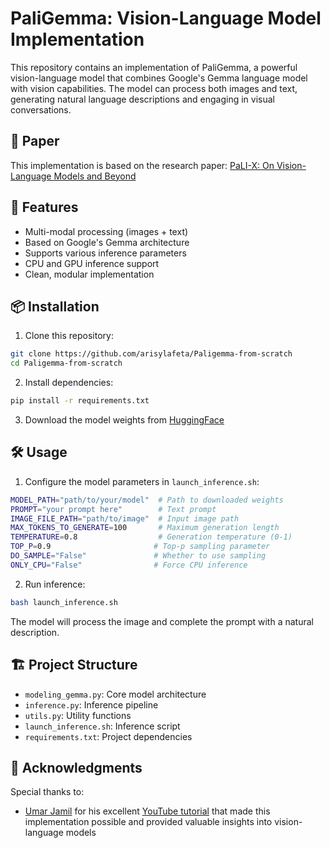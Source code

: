 # PaliGemma: Vision-Language Model Implementation

This repository contains an implementation of PaliGemma, a powerful vision-language model that combines Google's Gemma language model with vision capabilities. The model can process both images and text, generating natural language descriptions and engaging in visual conversations.

## 📝 Paper

This implementation is based on the research paper:
[PaLI-X: On Vision-Language Models and Beyond](https://arxiv.org/abs/2407.07726)

## 🚀 Features

- Multi-modal processing (images + text)
- Based on Google's Gemma architecture
- Supports various inference parameters
- CPU and GPU inference support
- Clean, modular implementation

## 📦 Installation

1. Clone this repository:
```bash
git clone https://github.com/arisylafeta/Paligemma-from-scratch
cd Paligemma-from-scratch
```

2. Install dependencies:
```bash
pip install -r requirements.txt
```

3. Download the model weights from [HuggingFace](https://huggingface.co/google/paligemma-3b-pt-448)

## 🛠️ Usage

1. Configure the model parameters in `launch_inference.sh`:
```bash
MODEL_PATH="path/to/your/model"  # Path to downloaded weights
PROMPT="your prompt here"        # Text prompt
IMAGE_FILE_PATH="path/to/image"  # Input image path
MAX_TOKENS_TO_GENERATE=100       # Maximum generation length
TEMPERATURE=0.8                  # Generation temperature (0-1)
TOP_P=0.9                       # Top-p sampling parameter
DO_SAMPLE="False"               # Whether to use sampling
ONLY_CPU="False"                # Force CPU inference
```

2. Run inference:
```bash
bash launch_inference.sh
```

The model will process the image and complete the prompt with a natural description.

## 🏗️ Project Structure

- `modeling_gemma.py`: Core model architecture
- `inference.py`: Inference pipeline
- `utils.py`: Utility functions
- `launch_inference.sh`: Inference script
- `requirements.txt`: Project dependencies

## 🙏 Acknowledgments

Special thanks to:
- [Umar Jamil](https://www.youtube.com/@umarjamilai) for his excellent [YouTube tutorial](https://www.youtube.com/watch?v=vAmKB7iPkWw) that made this implementation possible and provided valuable insights into vision-language models
